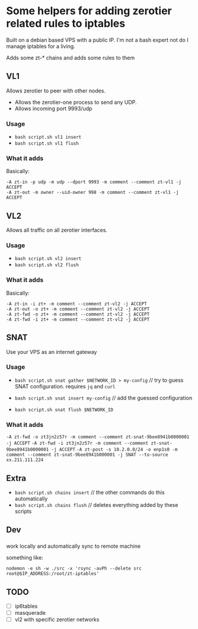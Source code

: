 # Some helpers for adding zerotier related rules to iptables
Built on a debian based VPS with a public IP. 
I'm not a bash expert not do I manage iptables for a living. 

Adds some zt-* chains and adds some rules to them

## VL1

Allows zerotier to peer with other nodes.

- Allows the zerotier-one process to send any UDP. 
- Allows incoming port 9993/udp

### Usage

- `bash script.sh vl1 insert`
- `bash script.sh vl1 flush`

### What it adds
Basically:

```shell
-A zt-in -p udp -m udp --dport 9993 -m comment --comment zt-vl1 -j ACCEPT
-A zt-out -m owner --uid-owner 998 -m comment --comment zt-vl1 -j ACCEPT
```


## VL2

Allows all traffic on all zerotier interfaces.

### Usage

- `bash script.sh vl2 insert`
- `bash script.sh vl2 flush`

### What it adds
Basically:

``` shell
-A zt-in -i zt+ -m comment --comment zt-vl2 -j ACCEPT
-A zt-out -o zt+ -m comment --comment zt-vl2 -j ACCEPT
-A zt-fwd -o zt+ -m comment --comment zt-vl2 -j ACCEPT
-A zt-fwd -i zt+ -m comment --comment zt-vl2 -j ACCEPT
```

## SNAT
Use your VPS as an internet gateway

### Usage
- `bash script.sh snat gather $NETWORK_ID > my-config` // try to guess SNAT configuration. requires `jq` and `curl` 

- `bash script.sh snat insert my-config` // add the guessed configuration
- `bash script.sh snat flush $NETWORK_ID` 

### What it adds
`-A zt-fwd -o zt3jn2z57r -m comment --comment zt-snat-9bee8941b0000001 -j ACCEPT`
`-A zt-fwd -i zt3jn2z57r -m comment --comment zt-snat-9bee8941b0000001 -j ACCEPT`
`-A zt-post -s 10.2.0.0/24 -o enp1s0 -m comment --comment zt-snat-9bee8941b000001 -j SNAT --to-source xx.211.111.224`

## Extra

- `bash script.sh chains insert` // the other commands do this automatically
- `bash script.sh chains flush` // deletes everything added by these scripts

## Dev

### 
work locally and automatically sync to remote machine

something like:

```
nodemon -e sh -w ./src -x 'rsync -avPh --delete src root@$IP_ADDRESS:/root/zt-iptables'
```


## TODO
- [ ] ip6tables
- [ ] masquerade
- [ ] vl2 with specific zerotier networks
